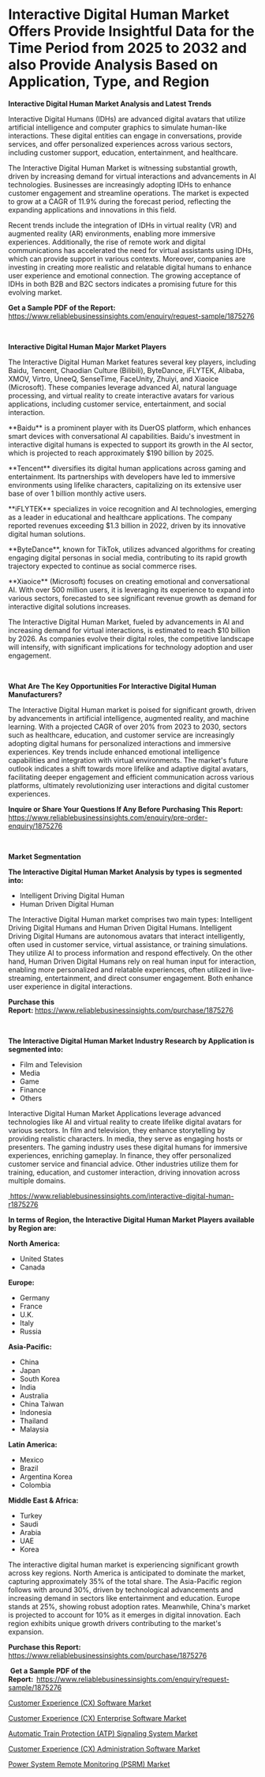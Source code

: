 <p><h1>Interactive Digital Human Market Offers Provide Insightful Data for the Time Period from 2025 to 2032 and also Provide Analysis Based on Application, Type, and Region</h1></p><p><strong>Interactive Digital Human Market Analysis and Latest Trends</strong></p>
<p><p>Interactive Digital Humans (IDHs) are advanced digital avatars that utilize artificial intelligence and computer graphics to simulate human-like interactions. These digital entities can engage in conversations, provide services, and offer personalized experiences across various sectors, including customer support, education, entertainment, and healthcare.</p><p>The Interactive Digital Human Market is witnessing substantial growth, driven by increasing demand for virtual interactions and advancements in AI technologies. Businesses are increasingly adopting IDHs to enhance customer engagement and streamline operations. The market is expected to grow at a CAGR of 11.9% during the forecast period, reflecting the expanding applications and innovations in this field.</p><p>Recent trends include the integration of IDHs in virtual reality (VR) and augmented reality (AR) environments, enabling more immersive experiences. Additionally, the rise of remote work and digital communications has accelerated the need for virtual assistants using IDHs, which can provide support in various contexts. Moreover, companies are investing in creating more realistic and relatable digital humans to enhance user experience and emotional connection. The growing acceptance of IDHs in both B2B and B2C sectors indicates a promising future for this evolving market.</p></p>
<p><strong>Get a Sample PDF of the Report:&nbsp;</strong> <a href="https://www.reliablebusinessinsights.com/enquiry/request-sample/1875276?utm_campaign=63&utm_medium=2&utm_source=Github&utm_content=ia&utm_term=11032025&utm_id=interactive-digital-human">https://www.reliablebusinessinsights.com/enquiry/request-sample/1875276</a></p>
<p>&nbsp;</p>
<p><strong>Interactive Digital Human Major Market Players</strong></p>
<p><p>The Interactive Digital Human Market features several key players, including Baidu, Tencent, Chaodian Culture (Bilibili), ByteDance, iFLYTEK, Alibaba, XMOV, Virtro, UneeQ, SenseTime, FaceUnity, Zhuiyi, and Xiaoice (Microsoft). These companies leverage advanced AI, natural language processing, and virtual reality to create interactive avatars for various applications, including customer service, entertainment, and social interaction.</p><p>**Baidu** is a prominent player with its DuerOS platform, which enhances smart devices with conversational AI capabilities. Baidu's investment in interactive digital humans is expected to support its growth in the AI sector, which is projected to reach approximately $190 billion by 2025.</p><p>**Tencent** diversifies its digital human applications across gaming and entertainment. Its partnerships with developers have led to immersive environments using lifelike characters, capitalizing on its extensive user base of over 1 billion monthly active users.</p><p>**iFLYTEK** specializes in voice recognition and AI technologies, emerging as a leader in educational and healthcare applications. The company reported revenues exceeding $1.3 billion in 2022, driven by its innovative digital human solutions.</p><p>**ByteDance**, known for TikTok, utilizes advanced algorithms for creating engaging digital personas in social media, contributing to its rapid growth trajectory expected to continue as social commerce rises.</p><p>**Xiaoice** (Microsoft) focuses on creating emotional and conversational AI. With over 500 million users, it is leveraging its experience to expand into various sectors, forecasted to see significant revenue growth as demand for interactive digital solutions increases.</p><p>The Interactive Digital Human Market, fueled by advancements in AI and increasing demand for virtual interactions, is estimated to reach $10 billion by 2026. As companies evolve their digital roles, the competitive landscape will intensify, with significant implications for technology adoption and user engagement.</p></p>
<p>&nbsp;</p>
<p><strong>What Are The Key Opportunities For Interactive Digital Human Manufacturers?</strong></p>
<p><p>The Interactive Digital Human market is poised for significant growth, driven by advancements in artificial intelligence, augmented reality, and machine learning. With a projected CAGR of over 20% from 2023 to 2030, sectors such as healthcare, education, and customer service are increasingly adopting digital humans for personalized interactions and immersive experiences. Key trends include enhanced emotional intelligence capabilities and integration with virtual environments. The market's future outlook indicates a shift towards more lifelike and adaptive digital avatars, facilitating deeper engagement and efficient communication across various platforms, ultimately revolutionizing user interactions and digital customer experiences.</p></p>
<p><strong>Inquire or Share Your Questions If Any Before Purchasing This Report:</strong> <a href="https://www.reliablebusinessinsights.com/enquiry/pre-order-enquiry/1875276?utm_campaign=63&utm_medium=2&utm_source=Github&utm_content=ia&utm_term=11032025&utm_id=interactive-digital-human">https://www.reliablebusinessinsights.com/enquiry/pre-order-enquiry/1875276</a></p>
<p>&nbsp;</p>
<p><strong>Market Segmentation</strong></p>
<p><strong>The Interactive Digital Human Market Analysis by types is segmented into:</strong></p>
<p><ul><li>Intelligent Driving Digital Human</li><li>Human Driven Digital Human</li></ul></p>
<p><p>The Interactive Digital Human market comprises two main types: Intelligent Driving Digital Humans and Human Driven Digital Humans. Intelligent Driving Digital Humans are autonomous avatars that interact intelligently, often used in customer service, virtual assistance, or training simulations. They utilize AI to process information and respond effectively. On the other hand, Human Driven Digital Humans rely on real human input for interaction, enabling more personalized and relatable experiences, often utilized in live-streaming, entertainment, and direct consumer engagement. Both enhance user experience in digital interactions.</p></p>
<p><strong>Purchase this Report:&nbsp;</strong><a href="https://www.reliablebusinessinsights.com/purchase/1875276?utm_campaign=63&utm_medium=2&utm_source=Github&utm_content=ia&utm_term=11032025&utm_id=interactive-digital-human">https://www.reliablebusinessinsights.com/purchase/1875276</a></p>
<p>&nbsp;</p>
<p><strong>The Interactive Digital Human Market Industry Research by Application is segmented into:</strong></p>
<p><ul><li>Film and Television</li><li>Media</li><li>Game</li><li>Finance</li><li>Others</li></ul></p>
<p><p>Interactive Digital Human Market Applications leverage advanced technologies like AI and virtual reality to create lifelike digital avatars for various sectors. In film and television, they enhance storytelling by providing realistic characters. In media, they serve as engaging hosts or presenters. The gaming industry uses these digital humans for immersive experiences, enriching gameplay. In finance, they offer personalized customer service and financial advice. Other industries utilize them for training, education, and customer interaction, driving innovation across multiple domains.</p></p>
<p><a href="https://www.reliablebusinessinsights.com/interactive-digital-human-r1875276?utm_campaign=63&utm_medium=2&utm_source=Github&utm_content=ia&utm_term=11032025&utm_id=interactive-digital-human">&nbsp;https://www.reliablebusinessinsights.com/interactive-digital-human-r1875276</a></p>
<p><strong>In terms of Region, the Interactive Digital Human Market Players available by Region are:</strong></p>
<p>
    <p> <strong> North America: </strong>
        <ul>
            <li>United States</li>
            <li>Canada</li>
        </ul>
        </p> 
    <p> <strong> Europe: </strong>
        <ul>
            <li>Germany</li>
            <li>France</li>
            <li>U.K.</li>
            <li>Italy</li>
            <li>Russia</li>
        </ul>
        </p> 
    <p> <strong> Asia-Pacific: </strong>
        <ul>
            <li>China</li>
            <li>Japan</li>
            <li>South Korea</li>
            <li>India</li>
            <li>Australia</li>
            <li>China Taiwan</li>
            <li>Indonesia</li>
            <li>Thailand</li>
            <li>Malaysia</li>
        </ul>
        </p> 
    <p> <strong> Latin America: </strong>
        <ul>
            <li>Mexico</li>
            <li>Brazil</li>
            <li>Argentina Korea</li>
            <li>Colombia</li>
        </ul>
        </p> 
    <p> <strong> Middle East & Africa: </strong>
        <ul>
            <li>Turkey</li>
            <li>Saudi</li>
            <li>Arabia</li>
            <li>UAE</li>
            <li>Korea</li>
        </ul>
    </p>
    </p>
<p><p>The interactive digital human market is experiencing significant growth across key regions. North America is anticipated to dominate the market, capturing approximately 35% of the total share. The Asia-Pacific region follows with around 30%, driven by technological advancements and increasing demand in sectors like entertainment and education. Europe stands at 25%, showing robust adoption rates. Meanwhile, China's market is projected to account for 10% as it emerges in digital innovation. Each region exhibits unique growth drivers contributing to the market's expansion.</p></p>
<p><strong>Purchase this Report: </strong><a href="https://www.reliablebusinessinsights.com/purchase/1875276?utm_campaign=63&utm_medium=2&utm_source=Github&utm_content=ia&utm_term=11032025&utm_id=interactive-digital-human">https://www.reliablebusinessinsights.com/purchase/1875276</a></p>
<p>&nbsp;<strong>Get a Sample PDF of the Report:&nbsp;&nbsp;</strong><a href="https://www.reliablebusinessinsights.com/enquiry/request-sample/1875276?utm_campaign=63&utm_medium=2&utm_source=Github&utm_content=ia&utm_term=11032025&utm_id=interactive-digital-human">https://www.reliablebusinessinsights.com/enquiry/request-sample/1875276</a></p>
<p><strong></strong></p>
<p><p><a href="https://github.com/kimomeifbnu26/Market-Research-Report-List-1/blob/main/customer-experience-cx-software-market.md?utm_campaign=63&utm_medium=2&utm_source=Github&utm_content=ia&utm_term=11032025&utm_id=interactive-digital-human">Customer Experience (CX) Software Market</a></p><p><a href="https://github.com/nicoytabiz7/Market-Research-Report-List-1/blob/main/customer-experience-cx-enterprise-software-market.md?utm_campaign=63&utm_medium=2&utm_source=Github&utm_content=ia&utm_term=11032025&utm_id=interactive-digital-human">Customer Experience (CX) Enterprise Software Market</a></p><p><a href="https://github.com/kabotcaddoub/Market-Research-Report-List-1/blob/main/automatic-train-protection-atp-signaling-system-market.md?utm_campaign=63&utm_medium=2&utm_source=Github&utm_content=ia&utm_term=11032025&utm_id=interactive-digital-human">Automatic Train Protection (ATP) Signaling System Market</a></p><p><a href="https://github.com/daddskokenk4/Market-Research-Report-List-1/blob/main/customer-experience-cx-administration-software-market.md?utm_campaign=63&utm_medium=2&utm_source=Github&utm_content=ia&utm_term=11032025&utm_id=interactive-digital-human">Customer Experience (CX) Administration Software Market</a></p><p><a href="https://github.com/forttgoddym7/Market-Research-Report-List-1/blob/main/power-system-remote-monitoring-psrm-market.md?utm_campaign=63&utm_medium=2&utm_source=Github&utm_content=ia&utm_term=11032025&utm_id=interactive-digital-human">Power System Remote Monitoring (PSRM) Market</a></p></p>